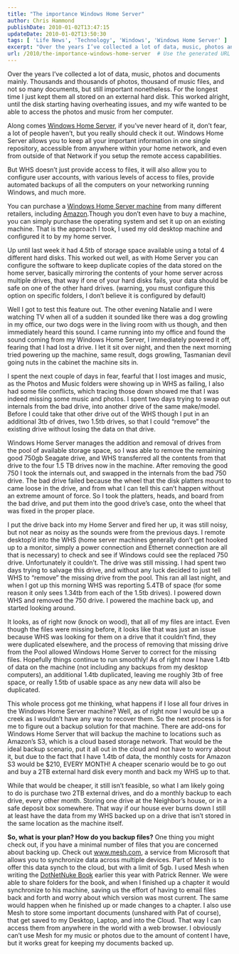 ```yaml
---
title: "The importance Windows Home Server"
author: Chris Hammond
publishDate: 2010-01-02T13:47:15
updateDate: 2010-01-02T13:50:30
tags: [ 'Life News', 'Technology', 'Windows', 'Windows Home Server' ]
excerpt: "Over the years I’ve collected a lot of data, music, photos and documents mainly. Thousands and thousands of photos, thousand of music files, and not so many documents, but still important nonetheless. For the longest time I just kept them all stored on an external hard disk. This worked alright, until the disk starting having overheating issues, and my wife wanted to be able to access the photos and music from her computer."
url: /2010/the-importance-windows-home-server  # Use the generated URL with year
---
```

<p>Over the years I’ve collected a lot of data, music, photos and documents mainly. Thousands and thousands of photos, thousand of music files, and not so many documents, but still important nonetheless. For the longest time I just kept them all stored on an external hard disk. This worked alright, until the disk starting having overheating issues, and my wife wanted to be able to access the photos and music from her computer.</p> <p>Along comes <a href="https://www.microsoft.com/homeserver">Windows Home Server</a>, if you’ve never heard of it, don’t fear, a lot of people haven’t, but you really should check it out. Windows Home Server allows you to keep all your important information in one single repository, accessible from anywhere within your home network, and even from outside of that Network if you setup the remote access capabilities.</p> <p>But WHS doesn’t just provide access to files, it will also allow you to configure user accounts, with various levels of access to files, provide automated backups of all the computers on your networking running Windows, and much more.</p> <p>You can purchase a <a href="https://www.amazon.com/gp/product/B001WGX15W/ref=s9_simp_gw_s1_p147_i1?pf_rd_m=ATVPDKIKX0DER&amp;pf_rd_s=center-2&amp;pf_rd_r=1CGG57NZJVZE3PPM7PJT&amp;pf_rd_t=101&amp;pf_rd_p=470938631&amp;pf_rd_i=507846">Windows Home Server machine</a> from many different retailers, including <a href="https://www.amazon.com/gp/product/B001WGX15W/ref=s9_simp_gw_s1_p147_i1?pf_rd_m=ATVPDKIKX0DER&amp;pf_rd_s=center-2&amp;pf_rd_r=1CGG57NZJVZE3PPM7PJT&amp;pf_rd_t=101&amp;pf_rd_p=470938631&amp;pf_rd_i=507846">Amazon</a>.Though you don’t even have to buy a machine, you can simply purchase the operating system and set it up on an existing machine. That is the approach I took, I used my old desktop machine and configured it to by my home server.</p> <p>Up until last week it had 4.5tb of storage space available using a total of 4 different hard disks. This worked out well, as with Home Server you can configure the software to keep duplicate copies of the data stored on the home server, basically mirroring the contents of your home server across multiple drives, that way if one of your hard disks fails, your data should be safe on one of the other hard drives. (warning, you must configure this option on specific folders, I don’t believe it is configured by default)</p> <p>Well I got to test this feature out. The other evening Natalie and I were watching TV when all of a sudden it sounded like there was a dog growling in my office, our two dogs were in the living room with us though, and then immediately heard this sound. I came running into my office and found the sound coming from my Windows Home Server, I immediately powered it off, fearing that I had lost a drive. I let it sit over night, and then the next morning tried powering up the machine, same result, dogs growling, Tasmanian devil going nuts in the cabinet the machine sits in.</p> <p>I spent the next couple of days in fear, fearful that I lost images and music, as the Photos and Music folders were showing up in WHS as failing, I also had some file conflicts, which tracing those down showed me that I was indeed missing some music and photos. I spent two days trying to swap out internals from the bad drive, into another drive of the same make/model. Before I could take that other drive out of the WHS though I put in an additional 3tb of drives, two 1.5tb drives, so that I could “remove” the existing drive without losing the data on that drive.</p> <p>Windows Home Server manages the addition and removal of drives from the pool of available storage space, so I was able to remove the remaining good 750gb Seagate drive, and WHS transferred all the contents from that drive to the four 1.5 TB drives now in the machine. After removing the good 750 I took the internals out, and swapped in the internals from the bad 750 drive. The bad drive failed because the wheel that the disk platters mount to came loose in the drive, and from what I can tell this can’t happen without an extreme amount of force. So I took the platters, heads, and board from the bad drive, and put them into the good drive’s case, onto the wheel that was fixed in the proper place.</p> <p>I put the drive back into my Home Server and fired her up, it was still noisy, but not near as noisy as the sounds were from the previous days. I remote desktop’d into the WHS (home server machines generally don’t get hooked up to a monitor, simply a power connection and Ethernet connection are all that is necessary) to check and see if Windows could see the replaced 750 drive. Unfortunately it couldn’t. The drive was still missing. I had spent two days trying to salvage this drive, and without any luck decided to just tell WHS to “remove” the missing drive from the pool. This ran all last night, and when I got up this morning WHS was reporting 5.4TB of space (for some reason it only sees 1.34tb from each of the 1.5tb drives). I powered down WHS and removed the 750 drive. I powered the machine back up, and started looking around.</p> <p>It looks, as of right now (knock on wood), that all of my files are intact. Even though the files were missing before, it looks like that was just an issue because WHS was looking for them on a drive that it couldn’t find, they were duplicated elsewhere, and the process of removing that missing drive from the Pool allowed Windows Home Server to correct for the missing files. Hopefully things continue to run smoothly! As of right now I have 1.4tb of data on the machine (not including any backups from my desktop computers), an additional 1.4tb duplicated, leaving me roughly 3tb of free space, or really 1.5tb of usable space as any new data will also be duplicated.</p> <p>This whole process got me thinking, what happens if I lose all four drives in the Windows Home Server machine? Well, as of right now I would be up a creek as I wouldn’t have any way to recover them. So the next process is for me to figure out a backup solution for that machine. There are add-ons for Windows Home Server that will backup the machine to locations such as Amazon’s S3, which is a cloud based storage network. That would be the ideal backup scenario, put it all out in the cloud and not have to worry about it, but due to the fact that I have 1.4tb of data, the monthly costs for Amazon S3 would be $210, EVERY MONTH! A cheaper scenario would be to go out and buy a 2TB external hard disk every month and back my WHS up to that.</p> <p>While that would be cheaper, it still isn’t feasible, so what I am likely going to do is purchase two 2TB external drives, and do a monthly backup to each drive, every other month. Storing one drive at the Neighbor’s house, or in a safe deposit box somewhere. That way if our house ever burns down I still at least have the data from my WHS backed up on a drive that isn’t stored in the same location as the machine itself.</p> <p><strong>So, what is your plan? How do you backup files?</strong> One thing you might check out, if you have a minimal number of files that you are concerned about backing up. Check out <a href="https://www.mesh.com">www.mesh.com</a>, a service from Microsoft that allows you to synchronize data across multiple devices. Part of Mesh is to offer this data synch to the cloud, but with a limit of 5gb. I used Mesh when writing the <a target="_blank" href="https://bit.ly/dnnbook/">DotNetNuke Book</a> earlier this year with Patrick Renner. We were able to share folders for the book, and when I finished up a chapter it would synchronize to his machine, saving us the effort of having to email files back and forth and worry about which version was most current. The same would happen when he finished up or made changes to a chapter. I also use Mesh to store some important documents (unshared with Pat of course), that get saved to my Desktop, Laptop, and into the Cloud. That way I can access them from anywhere in the world with a web browser. I obviously can’t use Mesh for my music or photos due to the amount of content I have, but it works great for keeping my documents backed up.</p>
